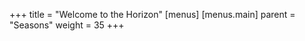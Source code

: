 +++
title = "Welcome to the Horizon"
[menus]
  [menus.main]
    parent = "Seasons"
    weight = 35
+++
